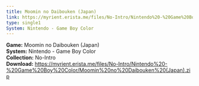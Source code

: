 ```yaml
---
title: Moomin no Daibouken (Japan)
link: https://myrient.erista.me/files/No-Intro/Nintendo%20-%20Game%20Boy%20Color/Moomin%20no%20Daibouken%20(Japan).zip
type: single1
System: Nintendo - Game Boy Color
---
```

<b>Game:</b> Moomin no Daibouken (Japan)<br>
<b>System:</b> Nintendo - Game Boy Color<br>
<b>Collection:</b> No-Intro<br>
<b>Download:</b> https://myrient.erista.me/files/No-Intro/Nintendo%20-%20Game%20Boy%20Color/Moomin%20no%20Daibouken%20(Japan).zip